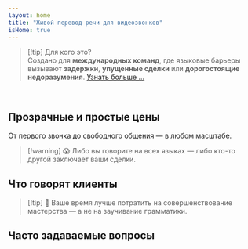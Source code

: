 ```yaml
---
layout: home
title: "Живой перевод речи для видеозвонков"
isHome: true
---
```


<!-- title: "Видеозвонки с синхронным переводом" -->
<!-- text="Говорите на родном языке. Слышите всех остальных — как будто они тоже говорят на нём." -->

<HeroSection
  title="Встречайтесь на **любом** языке"
  text="Живой перевод речи в видеозвонках — **никаких** задержек, **никаких** упущенных сделок, **никаких** языковых барьеров.">

  <!-- <AuthButton text="Услышьте разницу" buttonClass="brand"/> -->
  <AuthButton text="Попробуйте на своём языке" buttonClass="brand"/>
</HeroSection>

<span id="1"></span>
<FeatureBlock :card="{
  title: 'Перевод ≠ Понимание. Вот что дальше.',
  details: 'Независимо от языка, **ваш голос слышен — и понят** — как будто вы говорите на одном языке.',
    items: [
      '⚡︎ Естественно, в [реальном времени](./product/overview/how-it-works), без субтитров и задержек.',
      '✧ ИИ-перевод передаёт тон, намерения и отраслевую терминологию.',
    ],
  link: './product/overview/what-is-intermind',
  src: {
    light: '/media-kit/animals-cartoon-3-2.png',
    dark: '/media-kit/animals-cartoon-3-2.png',
  },
  inversion: false
}" />

<span id="2"></span>
<FeatureBlock :card="{
    title: 'Разум внутри ваших встреч',
    details: 'InterMind превращает каждый многоязычный звонок в понятные, доступные для поиска знания.',
    items: [
      '🔍 **Спрашивайте что угодно** — ИИ находит ответы **по всем вашим встречам**.',
      '✧ Автоматически извлекает задачи, исполнителей и сроки.',
      '✧ Мгновенно резюмирует ключевые моменты на любом языке.',
    ],
    link: './product/overview/how-it-works#🧩-deep-memory-deep-understanding',
    src: {
      light: '/2l.png',
      dark: '/2d.png',
    },
    inversion: true
  }" />

<span id="3"></span>
<FeatureBlock :card="{
    title: 'Создан для серьёзных встреч — не просто для разговоров',
    details: 'InterMind — это **профессиональная платформа для видеовстреч**, а не лёгкое дополнение или плагин.',
    items: [
      '✧ Разрешение 1080p, умное подавление шума, планирование, модерация, демонстрация экрана, запись, субтитры, чат участников и интеграция с календарём — всё встроено и готово к работе.',
    ],
    link: './product/overview/video-meeting-platform',
    src: {
      light: '/3l.mp4',
      dark: '/3d.mp4',
    },
    inversion: false
  }" />

<span id="4"></span>
<FeatureBlock
  :card="{
    title: 'Конфиденциальность там, где это важно',
    details:
      'InterMind создан для критически важных разговоров — где конфиденциальность и контроль имеют первостепенное значение.',
    items: [
      '⚡︎ [Зоны конфиденциальности](./product/overview/privacy-architecture) — ЕС, США, Юго-Восточная Азия',
      '✧ **Нулевое обучение на данных**. Никакого доступа третьих лиц.'
    ],
    link: './product/overview/privacy-architecture',
    src: {
      light: '/4l.png',
      dark: '/4d.png',
    },
    inversion: true
  }"
/>

> [!tip] Для кого это?  
> Создано для **международных команд**, где языковые барьеры вызывают **задержки**, **упущенные сделки** или **дорогостоящие недоразумения**. [Узнать больше ...](./product/overview/markets)

<br>

<span id="Pricing"></span>

## Прозрачные и простые цены

От первого звонка до свободного общения — в любом масштабе.

<PricingPlans :plans="[
  {
    title: '**Базовый** &nbsp 1 пользователь',
    price: '**Бесплатно**',
    details: 'кредитная карта не требуется',
    items: [
      '**25** встреч',
      '**100** участников видеовстреч [💬](#3)',
      '**30** ГБ общего хранилища на пользователя',
      'Поиск по всем вашим встречам [💬](#2)',
      'Синхронный перевод [💬](#1)',
    ],
  },
  {
    title: '**Про**  &nbsp 1-99 пользователей',
    price: '**$20** /месяц/пользователь, оплата за год',
    details: 'или $25 при ежемесячной оплате',
    items: [
      '**неограниченно** встреч',
      '**150** участников видеовстреч [💬](#3)',
      '**2** ТБ общего хранилища на пользователя',
      'Поиск по всем вашим встречам [💬](#2)',
      'Синхронный перевод [💬](#1)',
    ],
  },
  {
    title: '**Бизнес** &nbsp 100+ пользователей',
    price: '**Индивидуальная цена**',
    details: 'Создан для конфиденциальности',
    items: [
      '**неограниченно** встреч',
      '**500** участников видеовстреч [💬](#3)',
      '**5** ТБ общего хранилища на пользователя',
      'Поиск по всем вашим встречам [💬](#2)',
      'Синхронный перевод [💬](#1)',
      '**Зоны конфиденциальности** [💬](#4)',
    ],
  }
]">
<AuthButton text="Попробовать бесплатно" buttonClass="alt"/>
<AuthButton text="Купить сейчас" buttonClass="brand"/>
<ContactFormModalNav buttonText="Поговорить с нашей командой" buttonClass="alt"/>
</PricingPlans>

> [!warning] 😱 Либо вы говорите на всех языках — либо кто-то другой заключает ваши сделки.

<span id="Testimonials"></span>

## Что говорят клиенты

<AutoScrollTestimonials testimonialsUrl="/testimonials.json"/>

> [!tip] 🥇 Ваше время лучше потратить на совершенствование мастерства — а не на заучивание грамматики.

<span id="FAQ"></span>

## Часто задаваемые вопросы

<AccordionGroup :items="
[
  {
    q: 'Какие языки поддерживает InterMind для перевода?',
    a: 'InterMind поддерживает **синхронный перевод** на следующих 19 языках:<br><br>- العربية (ar) – Арабский<br>- Čeština (cs) – Чешский<br>- Deutsch (de) – Немецкий<br>- English (en) – Английский<br>- Español (es) – Испанский<br>- Français (fr) – Французский<br>- हिन्दी (hi) – Хинди<br>- Magyar (hu) – Венгерский<br>- Italiano (it) – Итальянский<br>- 日本語 (ja) – Японский<br>- 한국어 (ko) – Корейский<br>- Nederlands (nl) – Голландский<br>- Polski (pl) – Польский<br>- Português (pt) – Португальский<br>- Русский (ru) – Русский<br>- Türkçe (tr) – Турецкий<br>- 中文 (zh) – Китайский<br>- עברית (he) – Иврит<br>- ไทย (th) – Тайский<br><br>Мы постоянно расширяем этот список — новые языки добавляются с каждым крупным обновлением.'
  },
  {
    q: 'Что такое лицензированный пользователь и что такое участник?',
    a: '*Лицензированный пользователь* имеет бесплатную или платную лицензию на проведение встреч и может планировать встречи в рамках лимитов своего тарифа. *Участники* — это приглашенные лица — им **не нужна учетная запись или лицензия** для присоединения, и они могут подключаться с любого устройства **бесплатно**.'
  },
  {
    q: 'Сколько человек может использовать одну лицензию InterMind?',
    a: 'Каждый *лицензированный пользователь* может проводить **неограниченное количество встреч**. Если нескольким членам команды нужно проводить встречи одновременно, каждому потребуется собственная лицензия.'
  },
  {
    q: 'Какова максимальная продолжительность встречи?',
    a: 'Встречи могут длиться до **24 часов** на всех тарифах.'
  },
  {
    q: 'Есть ли ограничение на количество встреч, которые я могу проводить?',
    a: 'Тариф *Free Basic* включает **25 бесплатных встреч**. Тарифы *Pro* и *Business* предлагают неограниченное количество встреч с большим числом участников и расширенными возможностями управления.'
  },
  {
    q: 'Как InterMind обеспечивает конфиденциальность и безопасность данных?',
    a: 'InterMind **приватен по дизайну**. Все данные обрабатываются и хранятся в выбранной вами **зоне конфиденциальности** — _ЕС_, _США_ или _Азия_. Мы соблюдаем требования [**GDPR**](https://gdpr.eu), [**CCPA**](https://oag.ca.gov/privacy/ccpa) и UAE PDPL, и **никогда не используем ваш контент** для обучения или доступа третьих лиц. Расширенное [управление зоной конфиденциальности](./product/overview/privacy-architecture) доступно в тарифе **Business**.'
  },
  {
    q: 'Могу ли я попробовать InterMind перед покупкой тарифа?',
    a: 'Конечно. Тариф *Free Basic* дает вам полный доступ к основным функциям с **25 бесплатными встречами** — включая **синхронный перевод** и **поиск по встречам**. Кредитная карта не требуется. Обновляйтесь в любое время.'
  },
  {
    q: 'Что делать, если мне нужна помощь или поддержка?',
    a: 'Поддержка доступна через наш [центр помощи](./resources/help). Пользователи *Business* получают **приоритетную поддержку** с выделенным контактом.'
  },
  {
    q: 'Как управлять подпиской (повысить, понизить тариф или отменить)?',
    a: 'Вы можете изменить свой тариф в любое время через **настройки аккаунта**. Изменения вступают в силу **немедленно**. При отмене *месячные тарифы* отменяются в конце расчетного периода. *Годовые тарифы* могут быть отменены с **пропорциональным возвратом средств**.'
  },
  {
    q: 'Какие языки поддерживает InterMind для перевода?',
    a: 'Мы поддерживаем **более 100 языков** с синхронным переводом. Список постоянно растет — проверяйте обновления на нашем сайте.'
  },
  {
    q: 'Могу ли я использовать InterMind для вебинаров или крупных мероприятий?',
    a: 'Да. Тарифы *Pro* и *Business* идеально подходят для **крупных встреч и вебинаров** — с поддержкой до **500 участников** в тарифе *Business*.'
  },
]
"/>

<HomeFooter :columns="[
  {
    title: 'ПРОДУКТ',
    links: [
      { text: 'Обзор', link: './product/overview/what-is-intermind' },
      { text: 'Начало работы', link: './product/guide/getting-started' },
      { text: 'Отзывы', link: '#testimonials' },
      { text: 'Цены', link: '#Pricing' },
    ]
  },
  {
    title: 'ПОДДЕРЖКА',
    links: [
      { text: 'Получить поддержку', link: './resources/help' },
      { text: 'FAQ', link: '#FAQ' },
      { text: 'Статус сервиса', link: 'https://status.mind.com/' },
      { text: 'Политика конфиденциальности', link: './resources/company/Privacy-Policy' },
      { text: 'Правовое руководство по ИИ', link: './resources/company/Legal-Regulations-for-AI-Services' },
      // { text: 'Privacy Settings', link: '#' },
    ]
  },
  {
    title: 'РЕСУРСЫ',
    links: [
      // { text: 'Blog', link: './blog' },
      { text: 'Брендовые материалы', link: './resources/media-kit' },
      { text: 'AI API / LLM документация', link: 'https://mind.com/llms-full.txt' },
    ]
  },
  {
    title: 'КОМПАНИЯ',
    links: [
      { text: 'О нас', link: './resources/company/about' },
      // { text: 'Team', link: './resources/company/team' },
      // { text: 'Careers', link: './resources/company/careers' },
      { text: 'Контакты', link: './resources/company/contacts' }
    ]
  },
]" />
